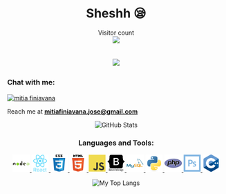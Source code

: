<h1 align=center> Sheshh 😪 </h1>

<p align="center"> 
  Visitor count<br>
  <img src="https://profile-counter.glitch.me/mitiafiniavana/count.svg" />
</p>


<h2 align=center><img src="https://readme-typing-svg.herokuapp.com?font=jetbrains+mono&color=%teal&size=23&center=true&vCenter=true&lines=De+Ahoanaaa+?"></h2>


<h3 align="left">Chat with me:</h3>
<p align="left">
<a href="https://web.facebook.com/mitia.grosminet" target="blank"><img align="center" src="https://raw.githubusercontent.com/rahuldkjain/github-profile-readme-generator/master/src/images/icons/Social/facebook.svg" alt="mitia finiavana" height="30" width="40" /></a>
</p>

Reach me at **mitiafiniavana.jose@gmail.com**


<p align="center">
    <img src="https://github-readme-streak-stats.herokuapp.com?user=mitiafiniavana&theme=solarized-dark&theme=leafy&ring=047884&sideNums=06ACBD&dates=06ACBD&currStreakNum=06ACBD&currStreakLabel=06ACBD&background=ffffff00&hide_border=true&stroke=ffffff00" alt="GitHub Stats" /> </p>
    
<div align="center"> 




</div>

<h3 align="center">Languages and Tools:</h3>
<div align="center"> 

<a href="https://nodejs.org" target="_blank" rel="noreferrer"> <img src="https://raw.githubusercontent.com/devicons/devicon/master/icons/nodejs/nodejs-original-wordmark.svg" alt="nodejs" width="40" height="40"/> </a>
<a href="https://reactjs.org/" target="_blank" rel="noreferrer"> <img src="https://raw.githubusercontent.com/devicons/devicon/master/icons/react/react-original-wordmark.svg" alt="react" width="40" height="40"/> </a> 
<a href="https://www.w3schools.com/css/" target="_blank" rel="noreferrer"> <img src="https://raw.githubusercontent.com/devicons/devicon/master/icons/css3/css3-original-wordmark.svg" alt="css3" width="40" height="40"/> </a> 
<a href="https://www.w3.org/html/" target="_blank" rel="noreferrer"> <img src="https://raw.githubusercontent.com/devicons/devicon/master/icons/html5/html5-original-wordmark.svg" alt="html5" width="40" height="40"/> </a> 
<a href="https://developer.mozilla.org/en-US/docs/Web/JavaScript" target="_blank" rel="noreferrer"> <img src="https://raw.githubusercontent.com/devicons/devicon/master/icons/javascript/javascript-original.svg" alt="javascript" width="40" height="40"/> </a>
<a href="https://getbootstrap.com" target="_blank" rel="noreferrer"> <img src="https://raw.githubusercontent.com/devicons/devicon/master/icons/bootstrap/bootstrap-plain-wordmark.svg" alt="bootstrap" width="40" height="40"/> </a> 
<a href="https://www.mysql.com/" target="_blank" rel="noreferrer"> <img src="https://raw.githubusercontent.com/devicons/devicon/master/icons/mysql/mysql-original-wordmark.svg" alt="mysql" width="40" height="40"/> </a> 
<a href="https://www.python.org" target="_blank" rel="noreferrer"> <img src="https://raw.githubusercontent.com/devicons/devicon/master/icons/python/python-original.svg" alt="python" width="40" height="40"/> </a> 
<a href="https://www.php.org" target="_blank" rel="noreferrer"> <img src="https://raw.githubusercontent.com/devicons/devicon/master/icons/php/php-original.svg" alt="php" width="40" height="40"/> </a>
<a href="https://www.photoshop.com/en" rel="nofollow"> <img src="https://raw.githubusercontent.com/devicons/devicon/master/icons/photoshop/photoshop-line.svg" alt="photoshop" width="40" height="40"/> </a>
<a href="https://www.w3schools.com/cpp/" rel="nofollow"> <img src="https://raw.githubusercontent.com/devicons/devicon/master/icons/cplusplus/cplusplus-original.svg" alt="cplusplus" width="40" height="40"/> </a>
  
      
    





 

![My Top Langs](https://github-readme-stats.vercel.app/api/top-langs/?username=mitiafiniavana&theme=solarized-dark&leafy&ring=047884&sideNums=06ACBD&dates=06ACBD&currStreakNum=06ACBD&currStreakLabel=06ACBD&background=0d1117&hide_border=true&stroke=0d1117&include_all_commits=false&count_private=false&layout=compact)

</div>



 
